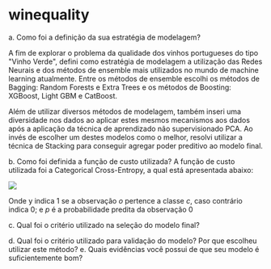 # winequality

a. Como foi a definição da sua estratégia de modelagem?

A fim de explorar o problema da qualidade dos vinhos portugueses do tipo "Vinho Verde", defini como estratégia de modelagem a utilização das Redes Neurais e dos métodos de ensemble mais utilizados no mundo de machine learning atualmente. Entre os métodos de ensemble escolhi os métodos de Bagging: Random Forests e Extra Trees e os métodos de Boosting: XGBoost, Light GBM e CatBoost. 

Além de utilizar diversos métodos de modelagem, também inseri uma diversidade nos dados ao aplicar estes mesmos mecanismos aos dados após a aplicação da técnica de aprendizado não supervisionado PCA. Ao invés de escolher um destes modelos como o melhor, resolvi utilizar a técnica de Stacking para conseguir agregar poder preditivo ao modelo final. 

b. Como foi definida a função de custo utilizada?
A função de custo utilizada foi a Categorical Cross-Entropy, a qual está apresentada abaixo:

<img src="https://latex.codecogs.com/gif.latex?\sum_{c=0}^9&space;y_{o,c}&space;log(p_{o,c})">

Onde y indica 1 se a observação <i>o</i> pertence a classe <i>c</i>, caso contrário indica 0; e $p$ é a probabilidade predita da observação 0 

c. Qual foi o critério utilizado na seleção do modelo final?

d. Qual foi o critério utilizado para validação do modelo? Por que escolheu utilizar este método?
e. Quais evidências você possui de que seu modelo é suficientemente bom?

